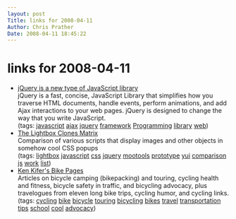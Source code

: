 ```yaml
---
layout: post
Title: links for 2008-04-11  
Author: Chris Prather
Date: 2008-04-11 18:45:22
---
```


# links for 2008-04-11
<ul class="delicious">
	<li>
		<div class="delicious-link"><a href="http://jquery.com/">jQuery is a new type of JavaScript library</a></div>
		<div class="delicious-extended">jQuery is a fast, concise, JavaScript Library that simplifies how you traverse HTML documents, handle events, perform animations, and add Ajax interactions to your web pages. jQuery is designed to change the way that you write JavaScript.</div>
		<div class="delicious-tags">(tags: <a href="http://del.icio.us/perigrin/javascript">javascript</a> <a href="http://del.icio.us/perigrin/ajax">ajax</a> <a href="http://del.icio.us/perigrin/jquery">jquery</a> <a href="http://del.icio.us/perigrin/framework">framework</a> <a href="http://del.icio.us/perigrin/Programming">Programming</a> <a href="http://del.icio.us/perigrin/library">library</a> <a href="http://del.icio.us/perigrin/web">web</a>)</div>
	</li>
	<li>
		<div class="delicious-link"><a href="http://planetozh.com/projects/lightbox-clones/">The Lightbox Clones Matrix</a></div>
		<div class="delicious-extended">Comparison of various scripts that display images and other objects in somehow cool CSS popups</div>
		<div class="delicious-tags">(tags: <a href="http://del.icio.us/perigrin/lightbox">lightbox</a> <a href="http://del.icio.us/perigrin/javascript">javascript</a> <a href="http://del.icio.us/perigrin/css">css</a> <a href="http://del.icio.us/perigrin/jquery">jquery</a> <a href="http://del.icio.us/perigrin/mootools">mootools</a> <a href="http://del.icio.us/perigrin/prototype">prototype</a> <a href="http://del.icio.us/perigrin/yui">yui</a> <a href="http://del.icio.us/perigrin/comparison">comparison</a> <a href="http://del.icio.us/perigrin/js">js</a> <a href="http://del.icio.us/perigrin/work">work</a> <a href="http://del.icio.us/perigrin/list">list</a>)</div>
	</li>
	<li>
		<div class="delicious-link"><a href="http://www.kenkifer.com/bikepages/index.htm"> Ken Kifer's Bike Pages</a></div>
		<div class="delicious-extended">Articles on bicycle camping (bikepacking) and touring, cycling health and fitness, bicycle safety in traffic, and bicycling advocacy, plus travelogues from eleven long bike trips, cycling humor, and cycling links.</div>
		<div class="delicious-tags">(tags: <a href="http://del.icio.us/perigrin/cycling">cycling</a> <a href="http://del.icio.us/perigrin/bike">bike</a> <a href="http://del.icio.us/perigrin/bicycle">bicycle</a> <a href="http://del.icio.us/perigrin/touring">touring</a> <a href="http://del.icio.us/perigrin/bicycling">bicycling</a> <a href="http://del.icio.us/perigrin/bikes">bikes</a> <a href="http://del.icio.us/perigrin/travel">travel</a> <a href="http://del.icio.us/perigrin/transportation">transportation</a> <a href="http://del.icio.us/perigrin/tips">tips</a> <a href="http://del.icio.us/perigrin/school">school</a> <a href="http://del.icio.us/perigrin/cool">cool</a> <a href="http://del.icio.us/perigrin/advocacy">advocacy</a>)</div>
	</li>
</ul>

